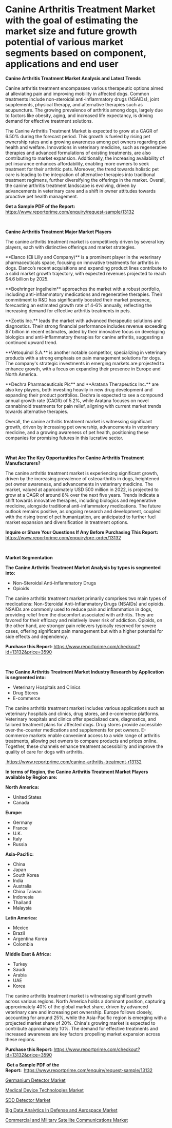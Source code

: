 <p><h1>Canine Arthritis Treatment Market with the goal of estimating the market size and future growth potential of various market segments based on component, applications and end user</h1></p><p><strong>Canine Arthritis Treatment Market Analysis and Latest Trends</strong></p>
<p><p>Canine arthritis treatment encompasses various therapeutic options aimed at alleviating pain and improving mobility in affected dogs. Common treatments include non-steroidal anti-inflammatory drugs (NSAIDs), joint supplements, physical therapy, and alternative therapies such as acupuncture. The growing prevalence of arthritis among dogs, largely due to factors like obesity, aging, and increased life expectancy, is driving demand for effective treatment solutions.</p><p>The Canine Arthritis Treatment Market is expected to grow at a CAGR of 6.50% during the forecast period. This growth is fueled by rising pet ownership rates and a growing awareness among pet owners regarding pet health and welfare. Innovations in veterinary medicine, such as regenerative therapies and advanced formulations of existing treatments, are also contributing to market expansion. Additionally, the increasing availability of pet insurance enhances affordability, enabling more owners to seek treatment for their arthritic pets. Moreover, the trend towards holistic pet care is leading to the integration of alternative therapies into traditional treatment regimens, further diversifying the offerings in the market. Overall, the canine arthritis treatment landscape is evolving, driven by advancements in veterinary care and a shift in owner attitudes towards proactive pet health management.</p></p>
<p><strong>Get a Sample PDF of the Report:&nbsp;</strong> <a href="https://www.reportprime.com/enquiry/request-sample/13132?utm_campaign=1123&utm_medium=2&utm_source=Github&utm_content=ia&utm_term=25112024&utm_id=canine-arthritis-treatment">https://www.reportprime.com/enquiry/request-sample/13132</a></p>
<p>&nbsp;</p>
<p><strong>Canine Arthritis Treatment Major Market Players</strong></p>
<p><p>The canine arthritis treatment market is competitively driven by several key players, each with distinctive offerings and market strategies.</p><p>**Elanco (Eli Lilly and Company)** is a prominent player in the veterinary pharmaceuticals space, focusing on innovative treatments for arthritis in dogs. Elanco’s recent acquisitions and expanding product lines contribute to a solid market growth trajectory, with expected revenues projected to reach $4.6 billion by 2025.</p><p>**Boehringer Ingelheim** approaches the market with a robust portfolio, including anti-inflammatory medications and regenerative therapies. Their commitment to R&D has significantly boosted their market presence, forecasting an estimated growth rate of 4-6% annually, reflecting the increasing demand for effective arthritis treatments in pets.</p><p>**Zoetis Inc.** leads the market with advanced therapeutic solutions and diagnostics. Their strong financial performance includes revenue exceeding $7 billion in recent estimates, aided by their innovative focus on developing biologics and anti-inflammatory therapies for canine arthritis, suggesting a continued upward trend.</p><p>**Vetoquinol S.A.** is another notable competitor, specializing in veterinary products with a strong emphasis on pain management solutions for dogs. The company's strategic investments in emerging markets are projected to enhance growth, with a focus on expanding their presence in Europe and North America.</p><p>**Dechra Pharmaceuticals Plc** and **Aratana Therapeutics Inc.** are also key players, both investing heavily in new drug development and expanding their product portfolios. Dechra is expected to see a compound annual growth rate (CAGR) of 5.2%, while Aratana focuses on novel cannabinoid treatments for pain relief, aligning with current market trends towards alternative therapies.</p><p>Overall, the canine arthritis treatment market is witnessing significant growth, driven by increasing pet ownership, advancements in veterinary medicine, and a growing awareness of pet health, positioning these companies for promising futures in this lucrative sector.</p></p>
<p>&nbsp;</p>
<p><strong>What Are The Key Opportunities For Canine Arthritis Treatment Manufacturers?</strong></p>
<p><p>The canine arthritis treatment market is experiencing significant growth, driven by the increasing prevalence of osteoarthritis in dogs, heightened pet owner awareness, and advancements in veterinary medicine. The market, valued at approximately USD 500 million in 2022, is projected to grow at a CAGR of around 8% over the next five years. Trends indicate a shift towards innovative therapies, including biologics and regenerative medicine, alongside traditional anti-inflammatory medications. The future outlook remains positive, as ongoing research and development, coupled with the rising trend of pet humanization, are anticipated to further fuel market expansion and diversification in treatment options.</p></p>
<p><strong>Inquire or Share Your Questions If Any Before Purchasing This Report:</strong> <a href="https://www.reportprime.com/enquiry/pre-order/13132?utm_campaign=1123&utm_medium=2&utm_source=Github&utm_content=ia&utm_term=25112024&utm_id=canine-arthritis-treatment">https://www.reportprime.com/enquiry/pre-order/13132</a></p>
<p>&nbsp;</p>
<p><strong>Market Segmentation</strong></p>
<p><strong>The Canine Arthritis Treatment Market Analysis by types is segmented into:</strong></p>
<p><ul><li>Non-Steroidal Anti-Inflammatory Drugs</li><li>Opioids</li></ul></p>
<p><p>The canine arthritis treatment market primarily comprises two main types of medications: Non-Steroidal Anti-Inflammatory Drugs (NSAIDs) and opioids. NSAIDs are commonly used to reduce pain and inflammation in dogs, providing relief from the discomfort associated with arthritis. They are favored for their efficacy and relatively lower risk of addiction. Opioids, on the other hand, are stronger pain relievers typically reserved for severe cases, offering significant pain management but with a higher potential for side effects and dependency.</p></p>
<p><strong>Purchase this Report:&nbsp;</strong><a href="https://www.reportprime.com/checkout?id=13132&price=3590&utm_campaign=1123&utm_medium=2&utm_source=Github&utm_content=ia&utm_term=25112024&utm_id=canine-arthritis-treatment">https://www.reportprime.com/checkout?id=13132&price=3590</a></p>
<p>&nbsp;</p>
<p><strong>The Canine Arthritis Treatment Market Industry Research by Application is segmented into:</strong></p>
<p><ul><li>Veterinary Hospitals and Clinics</li><li>Drug Stores</li><li>E-commerce</li></ul></p>
<p><p>The canine arthritis treatment market includes various applications such as veterinary hospitals and clinics, drug stores, and e-commerce platforms. Veterinary hospitals and clinics offer specialized care, diagnostics, and tailored treatment plans for affected dogs. Drug stores provide accessible over-the-counter medications and supplements for pet owners. E-commerce markets enable convenient access to a wide range of arthritis treatments, allowing pet owners to compare products and prices online. Together, these channels enhance treatment accessibility and improve the quality of care for dogs with arthritis.</p></p>
<p><a href="https://www.reportprime.com/canine-arthritis-treatment-r13132?utm_campaign=1123&utm_medium=2&utm_source=Github&utm_content=ia&utm_term=25112024&utm_id=canine-arthritis-treatment">&nbsp;https://www.reportprime.com/canine-arthritis-treatment-r13132</a></p>
<p><strong>In terms of Region, the Canine Arthritis Treatment Market Players available by Region are:</strong></p>
<p>
    <p> <strong> North America: </strong>
        <ul>
            <li>United States</li>
            <li>Canada</li>
        </ul>
        </p> 
    <p> <strong> Europe: </strong>
        <ul>
            <li>Germany</li>
            <li>France</li>
            <li>U.K.</li>
            <li>Italy</li>
            <li>Russia</li>
        </ul>
        </p> 
    <p> <strong> Asia-Pacific: </strong>
        <ul>
            <li>China</li>
            <li>Japan</li>
            <li>South Korea</li>
            <li>India</li>
            <li>Australia</li>
            <li>China Taiwan</li>
            <li>Indonesia</li>
            <li>Thailand</li>
            <li>Malaysia</li>
        </ul>
        </p> 
    <p> <strong> Latin America: </strong>
        <ul>
            <li>Mexico</li>
            <li>Brazil</li>
            <li>Argentina Korea</li>
            <li>Colombia</li>
        </ul>
        </p> 
    <p> <strong> Middle East & Africa: </strong>
        <ul>
            <li>Turkey</li>
            <li>Saudi</li>
            <li>Arabia</li>
            <li>UAE</li>
            <li>Korea</li>
        </ul>
    </p>
    </p>
<p><p>The canine arthritis treatment market is witnessing significant growth across various regions. North America holds a dominant position, capturing approximately 40% of the global market share, driven by advanced veterinary care and increasing pet ownership. Europe follows closely, accounting for around 25%, while the Asia-Pacific region is emerging with a projected market share of 20%. China's growing market is expected to contribute approximately 10%. The demand for effective treatments and increased awareness are key factors propelling market expansion across these regions.</p></p>
<p><strong>Purchase this Report: </strong><a href="https://www.reportprime.com/checkout?id=13132&price=3590&utm_campaign=1123&utm_medium=2&utm_source=Github&utm_content=ia&utm_term=25112024&utm_id=canine-arthritis-treatment">https://www.reportprime.com/checkout?id=13132&price=3590</a></p>
<p>&nbsp;<strong>Get a Sample PDF of the Report:&nbsp;&nbsp;</strong><a href="https://www.reportprime.com/enquiry/request-sample/13132?utm_campaign=1123&utm_medium=2&utm_source=Github&utm_content=ia&utm_term=25112024&utm_id=canine-arthritis-treatment">https://www.reportprime.com/enquiry/request-sample/13132</a></p>
<p><strong></strong></p>
<p><p><a href="https://www.linkedin.com/pulse/global-germanium-detector-market-trends-innovations-forward-looking-luajf?utm_campaign=1123&utm_medium=2&utm_source=Github&utm_content=ia&utm_term=25112024&utm_id=canine-arthritis-treatment">Germanium Detector Market</a></p><p><a href="https://github.com/thorntocarlota7676/Market-Research-Report-List-1/blob/main/medical-device-technologies-market.md?utm_campaign=1123&utm_medium=2&utm_source=Github&utm_content=ia&utm_term=25112024&utm_id=canine-arthritis-treatment">Medical Device Technologies Market</a></p><p><a href="https://www.linkedin.com/pulse/strategic-insights-global-sdd-detector-market-trends-2024--9fplf?utm_campaign=1123&utm_medium=2&utm_source=Github&utm_content=ia&utm_term=25112024&utm_id=canine-arthritis-treatment">SDD Detector Market</a></p><p><a href="https://issuu.com/reportprime-2/docs/big-data-analytics-in-defense-and-a_f3941907c35d61?utm_campaign=1123&utm_medium=2&utm_source=Github&utm_content=ia&utm_term=25112024&utm_id=canine-arthritis-treatment">Big Data Analytics In Defense and Aerospace Market</a></p><p><a href="https://issuu.com/reportprime-2/docs/commercial-and-military-satellite-c_9f01d73a75528d?utm_campaign=1123&utm_medium=2&utm_source=Github&utm_content=ia&utm_term=25112024&utm_id=canine-arthritis-treatment">Commercial and Military Satellite Communications Market</a></p></p>
